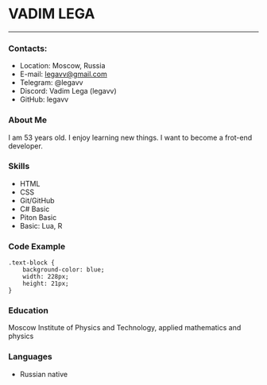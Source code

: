 # VADIM LEGA
________________________________________________

### Contacts:

- Location: Moscow, Russia
- E-mail: <legavv@gmail.com>
- Telegram: @legavv
- Discord: Vadim Lega (legavv)
- GitHub: legavv

### About Me

I am 53 years old. I enjoy learning new things. I want to become a frot-end developer.

### Skills

- HTML
- CSS
- Git/GitHub
- C# Basic
- Piton Basic
- Basic: Lua, R

### Code Example

```
.text-block {
    background-color: blue;
    width: 228px;
    height: 21px;
}
```

### Education

 Moscow Institute of Physics and Technology, applied mathematics and physics

### Languages

- Russian native
